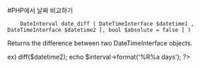 #PHP에서 날짜 비교하기

        DateInterval date_diff ( DateTimeInterface $datetime1 , DateTimeInterface $datetime2 [, bool $absolute = false ] )

Returns the difference between two DateTimeInterface objects.

ex)
        <?php
        $datetime1 = new DateTime('2009-10-11');
        $datetime2 = new DateTime('2009-10-13');
        $interval = $datetime1->diff($datetime2);
        echo $interval->format('%R%a days');
        ?>
